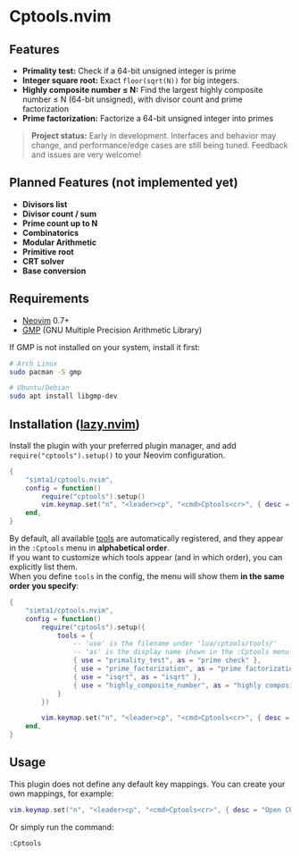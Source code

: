 # Cptools.nvim

<!-- demo -->

## Features
- **Primality test:** Check if a 64-bit unsigned integer is prime
- **Integer square root:** Exact `floor(sqrt(N))` for big integers.
- **Highly composite number ≤ N:** Find the largest highly composite number ≤ N (64-bit unsigned), with divisor count and prime factorization
- **Prime factorization:** Factorize a 64-bit unsigned integer into primes

> **Project status:** Early in development. Interfaces and behavior may change, and performance/edge cases are still being tuned. Feedback and issues are very welcome!

## Planned Features (not implemented yet)
- **Divisors list**
- **Divisor count / sum**
- **Prime count up to N**
- **Combinatorics**
- **Modular Arithmetic**
- **Primitive root**
- **CRT solver**
- **Base conversion**

## Requirements
- [Neovim](https://neovim.io/) 0.7+   
- [GMP](https://gmplib.org/) (GNU Multiple Precision Arithmetic Library)   

If GMP is not installed on your system, install it first:
```bash
# Arch Linux
sudo pacman -S gmp

# Ubuntu/Debian
sudo apt install libgmp-dev
```

## Installation ([lazy.nvim](https://github.com/folke/lazy.nvim))
Install the plugin with your preferred plugin manager, and add `require("cptools").setup()` to your Neovim configuration.

<!-- ### [lazy.nvim](https://github.com/folke/lazy.nvim) -->
```lua
{
	"simta1/cptools.nvim",
	config = function()
		require("cptools").setup()
		vim.keymap.set("n", "<leader>cp", "<cmd>Cptools<cr>", { desc = "Open CP Tools" })
	end,
}
```
By default, all available [tools](/lua/cptools/tools/) are automatically registered, and they appear in the `:Cptools` menu in **alphabetical order**.   
If you want to customize which tools appear (and in which order), you can explicitly list them.   
When you define `tools` in the config, the menu will show them **in the same order you specify**:   
```lua
{
	"simta1/cptools.nvim",
	config = function()
		require("cptools").setup({
			tools = {
				-- 'use' is the filename under 'lua/cptools/tools/'
				-- 'as' is the display name shown in the :Cptools menu
				{ use = "primality_test", as = "prime check" },
				{ use = "prime_factorization", as = "prime factorization" },
				{ use = "isqrt", as = "isqrt" },
				{ use = "highly_composite_number", as = "highly composite number" },
			}
		})

		vim.keymap.set("n", "<leader>cp", "<cmd>Cptools<cr>", { desc = "Open CP Tools" })
	end,
}
```

<!-- ### [packer.nvim](https://github.com/wbthomason/packer.nvim) -->
<!-- ```lua -->
<!-- use { -->
<!-- 	"simta1/cptools.nvim", -->
<!-- 	config = function() -->
<!-- 		require("cptools").setup() -->
<!-- 		vim.keymap.set("n", "<leader>cp", "<cmd>Cptools<cr>", { desc = "Open CP Tools" }) -->
<!-- 	end, -->
<!-- } -->
<!-- ``` -->
<!---->
<!-- ### [vim-plug](https://github.com/junegunn/vim-plug) -->
<!-- ```vim -->
<!-- Plug 'simta1/cptools.nvim' -->
<!---->
<!-- lua << EOF -->
<!-- require("cptools").setup() -->
<!-- vim.keymap.set("n", "<leader>cp", "<cmd>Cptools<cr>", { desc = "Open CP Tools" }) -->
<!-- EOF -->
<!-- ``` -->
<!---->
<!-- ### [dein.vim](https://github.com/Shougo/dein.vim) -->
<!-- ```vim -->
<!-- call dein#add('simta1/cptools.nvim') -->
<!---->
<!-- lua << EOF -->
<!-- require("cptools").setup() -->
<!-- vim.keymap.set("n", "<leader>cp", "<cmd>Cptools<cr>", { desc = "Open CP Tools" }) -->
<!-- EOF -->
<!-- ``` -->
<!---->
<!-- ### [paq-nvim](https://github.com/savq/paq-nvim) -->
<!-- ```lua -->
<!-- require "paq" { -->
<!--     "simta1/cptools.nvim"; -->
<!-- } -->
<!---->
<!-- require("cptools").setup() -->
<!-- vim.keymap.set("n", "<leader>cp", "<cmd>Cptools<cr>", { desc = "Open CP Tools" }) -->
<!-- ``` -->

## Usage
This plugin does not define any default key mappings. You can create your own mappings, for example:   
```lua
vim.keymap.set("n", "<leader>cp", "<cmd>Cptools<cr>", { desc = "Open CP Tools" })
```

Or simply run the command:   
```vim
:Cptools
```
